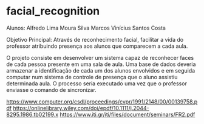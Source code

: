 # facial_recognition

Alunos: Alfredo Lima Moura Silva
	  Marcos Vinícius Santos Costa

Objetivo Principal: Através de reconhecimento facial, facilitar a vida do professor atribuindo presença aos alunos que comparecem a cada aula.


O projeto consiste em desenvolver um sistema capaz de reconhecer faces de cada pessoa presente em uma sala de aula. Uma base de dados deveria armazenar a identificação de cada um dos alunos envolvidos e em seguida computar num sistema de controle de presença que o aluno assistiu determinada aula. O processo seria executado uma vez que o professor enviasse o comando de sincronizar. 



https://www.computer.org/csdl/proceedings/cvpr/1991/2148/00/00139758.pdf
https://onlinelibrary.wiley.com/doi/epdf/10.1111/j.2044-8295.1986.tb02199.x
https://www.iti.gr/iti/files/document/seminars/FR2.pdf
